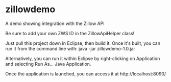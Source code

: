 # zillowdemo
A demo showing integration with the Zillow API

Be sure to add your own ZWS ID in the ZillowApiHelper class!

Just pull this project down in Eclipse, then build it. Once it's built, you can run it from the command line with:
java -jar zillowdemo-1.0.jar

Alternatively, you can run it within Eclipse by right-clicking on Application and selecting Run As... Java Application.

Once the application is launched, you can access it at http://localhost:8090/
